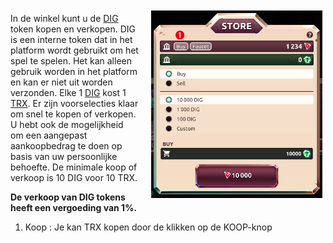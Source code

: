<img align="right" style="padding:10px 5px 15px 20px;" height="300" src="../_media/store-screen-nr.png">

In de winkel kunt u de [DIG](./dig.md "dig") token kopen en verkopen. DIG is een interne token dat in het platform wordt gebruikt om het spel te spelen. Het kan alleen gebruik worden in het platform en kan er niet uit worden verzonden. Elke 1 [DIG](./dig.md "dig") kost 1 [TRX](./trx.md "trx"). Er zijn voorselecties klaar om snel te kopen of verkopen. U hebt ook de mogelijkheid om een aangepast aankoopbedrag te doen op basis van uw persoonlijke behoefte. De minimale koop of verkoop is 10 DIG voor 10 TRX. 

**De verkoop van DIG tokens heeft een vergoeding van 1%.**

1. Koop : Je kan TRX kopen door de klikken op de KOOP-knop

